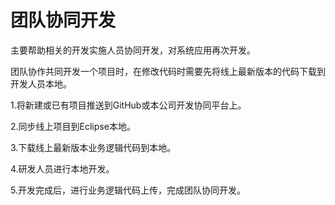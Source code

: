# 团队协同开发

主要帮助相关的开发实施人员协同开发，对系统应用再次开发。

团队协作共同开发一个项目时，在修改代码时需要先将线上最新版本的代码下载到开发人员本地。

1.将新建或已有项目推送到GitHub或本公司开发协同平台上。

2.同步线上项目到Eclipse本地。

3.下载线上最新版本业务逻辑代码到本地。

4.研发人员进行本地开发。

5.开发完成后，进行业务逻辑代码上传，完成团队协同开发。

